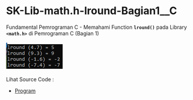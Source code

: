# SK-Lib-math.h-lround-Bagian1__C
Fundamental Pemrograman C - Memahami Function <code><b>lround()</b></code> pada Library <code><b>&lt;math.h></b></code> di Pemrograman C (Bagian 1)<br><br>
<img src="https://github.com/RizkyKhapidsyah/SK-Lib-math.h-lround-Bagian1__C/blob/master/SK-Lib-math.h-lround-Bagian1__C/result/001.PNG"><br><br>
Lihat Source Code : <br>
- <a href="https://github.com/RizkyKhapidsyah/SK-Lib-math.h-lround-Bagian1__C/blob/master/SK-Lib-math.h-lround-Bagian1__C/Source.c">Program</a>
